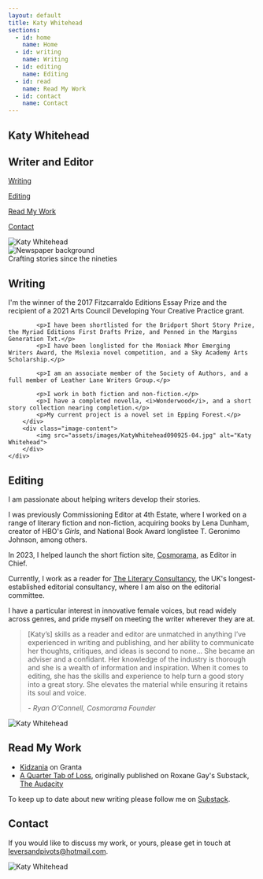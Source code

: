 ```yaml
---
layout: default
title: Katy Whitehead
sections:
  - id: home
    name: Home
  - id: writing
    name: Writing
  - id: editing
    name: Editing
  - id: read
    name: Read My Work
  - id: contact
    name: Contact
---
```


<section id="home">
    <div class="section-content">
        <div class="text-content">
            <h1 class="main-title">Katy Whitehead</h1>
            <h1>Writer and Editor</h1>
            <p><a href="#writing">Writing</a></p>
            <p><a href="#editing">Editing</a></p>
            <p><a href="#read">Read My Work</a></p>
            <p><a href="#contact">Contact</a></p>
        </div>
        <div class="image-content">
            <img src="assets/images/KatyWhitehead090925-11.jpg" alt="Katy Whitehead">
        </div>
    </div>
</section>

<section id="banner">
    <img src="assets/images/newspaper.png" alt="Newspaper background">
    <div class="banner-text">Crafting stories since the nineties</div>
</section>

<section id="writing">
    <div class="section-content">
        <div class="text-content">
            <h1>Writing</h1>
            <p>I'm the winner of the 2017 Fitzcarraldo Editions Essay Prize and the recipient of a 2021 Arts Council Developing Your Creative Practice grant.</p>
        
            <p>I have been shortlisted for the Bridport Short Story Prize, the Myriad Editions First Drafts Prize, and Penned in the Margins Generation Txt.</p>
            <p>I have been longlisted for the Moniack Mhor Emerging Writers Award, the Mslexia novel competition, and a Sky Academy Arts Scholarship.</p>
        
            <p>I am an associate member of the Society of Authors, and a full member of Leather Lane Writers Group.</p>
        
            <p>I work in both fiction and non-fiction.</p>
            <p>I have a completed novella, <i>Wonderwood</i>, and a short story collection nearing completion.</p>
            <p>My current project is a novel set in Epping Forest.</p>
        </div>
        <div class="image-content">
            <img src="assets/images/KatyWhitehead090925-04.jpg" alt="Katy Whitehead">
        </div>
    </div>
</section>

<section id="editing">
    <div class="section-content">
        <div class="text-content">
            <h1>Editing</h1>
            <p>I am passionate about helping writers develop their stories.</p>
            <p>I was previously Commissioning Editor at 4th Estate, where I worked on a range of literary fiction and non-fiction, acquiring books by Lena Dunham, creator of HBO's <i>Girls</i>, and National Book Award longlistee T. Geronimo Johnson, among others.</p>
            <p>In 2023, I helped launch the short fiction site, <a href="https://cosmorama.site/">Cosmorama</a>, as Editor in Chief.</p>
            <p>Currently, I work as a reader for <a href="https://literaryconsultancy.co.uk/">The Literary Consultancy</a>, the UK's longest-established editorial consultancy, where I am also on the editorial committee.</p>
            <p>I have a particular interest in innovative female voices, but read widely across genres, and pride myself on meeting the writer wherever they are at.</p>
            <blockquote>
                <p>[Katy’s] skills as a reader and editor are unmatched in anything I’ve experienced in writing and publishing, and her ability to communicate her thoughts, critiques, and ideas is second to none… She became an adviser and a confidant. Her knowledge of the industry is thorough and she is a wealth of information and inspiration. When it comes to editing, she has the skills and experience to help turn a good story into a great story. She elevates the material while ensuring it retains its soul and voice.</p>
                <cite>- Ryan O’Connell, Cosmorama Founder</cite>
            </blockquote>
        </div>
        <div class="image-content">
            <img src="assets/images/KatyWhitehead090925-01.jpg" alt="Katy Whitehead">
        </div>
    </div>
</section>

<section id="read">
    <div class="section-content">
        <div class="centered-text-content">
            <h1>Read My Work</h1>
            <ul>
                <li><a href="https://granta.com/kidzania/">Kidzania</a> on Granta</li>
                <li><a href="/a-quarter-tab-of-loss/">A Quarter Tab of Loss</a>, originally published on Roxane Gay's Substack, <a href="https://audacity.substack.com/p/a-quarter-tab-of-loss">The Audacity</a></li>
            </ul>
            <p>To keep up to date about new writing please follow me on <a href="https://substack.com/@katynophone">Substack</a>.</p>
        </div>
    </div>
</section>

<section id="contact">
    <div class="section-content">
        <div class="text-content">
            <h1>Contact</h1>
            <p>If you would like to discuss my work, or yours, please get in touch at <a href="mailto:leversandpivots@hotmail.com">leversandpivots@hotmail.com</a>.</p>
        </div>
        <div class="image-content">
            <img src="assets/images/KatyWhitehead090925-20.jpg" alt="Katy Whitehead">
        </div>
    </div>
</section>